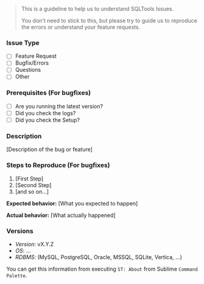 > This is a guideline to help us to understand SQLTools Issues. 
> 
> You don't need to stick to this, but please try to guide us to reproduce the errors or understand your feature requests.

### Issue Type

* [ ] Feature Request
* [ ] Bugfix/Errors
* [ ] Questions
* [ ] Other

### Prerequisites (For bugfixes)

* [ ] Are you running the latest version?
* [ ] Did you check the logs?
* [ ] Did you check the Setup?

### Description

[Description of the bug or feature]

### Steps to Reproduce (For bugfixes)

1. [First Step]
2. [Second Step]
3. [and so on...]

**Expected behavior:** [What you expected to happen]

**Actual behavior:** [What actually happened]

### Versions

- *Version*: vX.Y.Z
- *OS*: ...
- *RDBMS*: (MySQL, PostgreSQL, Oracle, MSSQL, SQLite, Vertica, ...)

You can get this information from executing `ST: About` from Sublime `Command Palette`.
